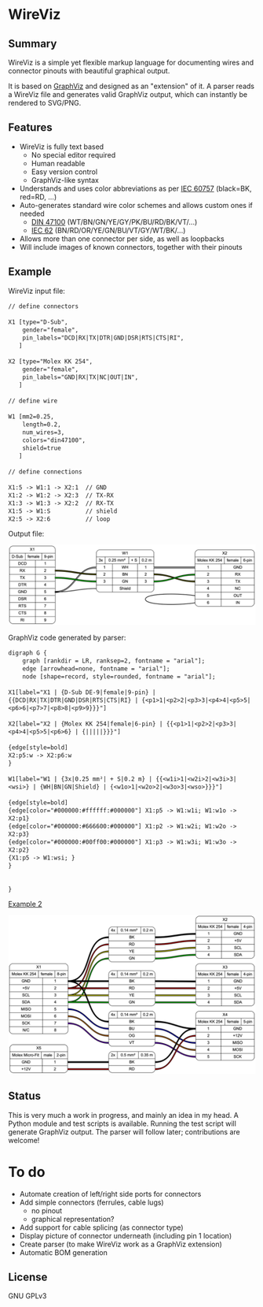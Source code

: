 # WireViz

## Summary

WireViz is a simple yet flexible markup language for documenting wires and connector pinouts with beautiful graphical output.

It is based on [GraphViz](https://www.graphviz.org/) and designed as an "extension" of it. A parser reads a WireViz file and generates valid GraphViz output, which can instantly be rendered to SVG/PNG.

## Features

* WireViz is fully text based
  * No special editor required
  * Human readable
  * Easy version control
  * GraphViz-like syntax
* Understands and uses color abbreviations as per [IEC 60757](https://en.wikipedia.org/wiki/Electronic_color_code#Color_band_system) (black=BK, red=RD, ...)
* Auto-generates standard wire color schemes and allows custom ones if needed
  * [DIN 47100](https://en.wikipedia.org/wiki/DIN_47100) (WT/BN/GN/YE/GY/PK/BU/RD/BK/VT/...)
  * [IEC 62](https://en.wikipedia.org/wiki/Electronic_color_code#Color_band_system)   (BN/RD/OR/YE/GN/BU/VT/GY/WT/BK/...)
* Allows more than one connector per side, as well as loopbacks
* Will include images of known connectors, together with their pinouts

## Example

WireViz input file:

    // define connectors

    X1 [type="D-Sub",
        gender="female",
        pin_labels="DCD|RX|TX|DTR|GND|DSR|RTS|CTS|RI",
       ]

    X2 [type="Molex KK 254",
        gender="female",
        pin_labels="GND|RX|TX|NC|OUT|IN",
       ]

    // define wire

    W1 [mm2=0.25,
        length=0.2,
        num_wires=3,
        colors="din47100",
        shield=true
       ]

    // define connections

    X1:5 -> W1:1 -> X2:1  // GND
    X1:2 -> W1:2 -> X2:3  // TX-RX
    X1:3 -> W1:3 -> X2:2  // RX-TX
    X1:5 -> W1:S          // shield
    X2:5 -> X2:6          // loop

Output file:

![Sample output diagram](idea/example1.png)

GraphViz code generated by parser:

    digraph G {
        graph [rankdir = LR, ranksep=2, fontname = "arial"];
        edge [arrowhead=none, fontname = "arial"];
        node [shape=record, style=rounded, fontname = "arial"];

    X1[label="X1 | {D-Sub DE-9|female|9-pin} | {{DCD|RX|TX|DTR|GND|DSR|RTS|CTS|RI} | {<p1>1|<p2>2|<p3>3|<p4>4|<p5>5|<p6>6|<p7>7|<p8>8|<p9>9}}}"]

    X2[label="X2 | {Molex KK 254|female|6-pin} | {{<p1>1|<p2>2|<p3>3|<p4>4|<p5>5|<p6>6} | {|||||}}}"]

    {edge[style=bold]
    X2:p5:w -> X2:p6:w
    }

    W1[label="W1 | {3x|0.25 mm²| + S|0.2 m} | {{<w1i>1|<w2i>2|<w3i>3|<wsi>} | {WH|BN|GN|Shield} | {<w1o>1|<w2o>2|<w3o>3|<wso>}}}"]

    {edge[style=bold]
    {edge[color="#000000:#ffffff:#000000"] X1:p5 -> W1:w1i; W1:w1o -> X2:p1}
    {edge[color="#000000:#666600:#000000"] X1:p2 -> W1:w2i; W1:w2o -> X2:p3}
    {edge[color="#000000:#00ff00:#000000"] X1:p3 -> W1:w3i; W1:w3o -> X2:p2}
    {X1:p5 -> W1:wsi; }
    }


    }

[Example 2](idea/example2.dot)

![](idea/example2.png)

## Status

This is very much a work in progress, and mainly an idea in my head.
A Python module and test scripts is available. Running the test script will generate GraphViz output.
The parser will follow later; contributions are welcome!

# To do

* Automate creation of left/right side ports for connectors
* Add simple connectors (ferrules, cable lugs)
  * no pinout
  * graphical representation?
* Add support for cable splicing (as connector type)
* Display picture of connector underneath (including pin 1 location)
* Create parser (to make WireViz work as a GraphViz extension)
* Automatic BOM generation


## License

GNU GPLv3
